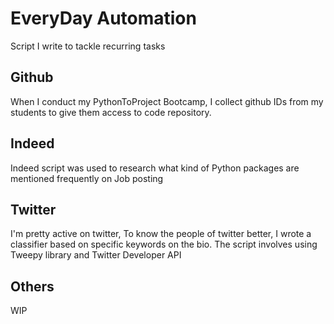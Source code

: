 # EveryDay Automation

Script I write to tackle recurring tasks

## Github

When I conduct my PythonToProject Bootcamp, I collect github IDs from my students to give them access to code repository.

## Indeed

Indeed script was used to research what kind of Python packages are mentioned frequently on Job posting

## Twitter

I'm pretty active on twitter, To know the people of twitter better, I wrote a classifier based on specific keywords on the bio. The script involves using Tweepy library and Twitter Developer API

## Others

WIP
